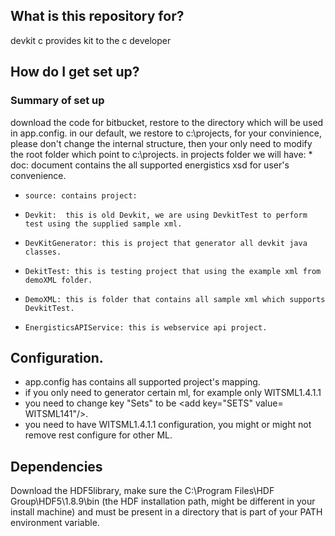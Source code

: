 ##  What is this repository for? 
  devkit c provides kit to the c developer  

##   How do I get set up?   
###   Summary of set up  
 download the code for bitbucket, restore to the directory which will be used in app.config.
 in our default, we restore to c:\projects, for your convinience, please don't change the internal structure, then your only need to modify the root folder which point to c:\projects.
  <add key="ROOT_FOLDER" value="C:\Projects" />
 in projects folder we will have: 
    * doc: document contains the all supported energistics xsd for user's convenience. 
*     source: contains project: 
*     Devkit:  this is old Devkit, we are using DevkitTest to perform test using the supplied sample xml. 
*     DevKitGenerator: this is project that generator all devkit java classes.  
*     DekitTest: this is testing project that using the example xml from demoXML folder. 
*     DemoXML: this is folder that contains all sample xml which supports DevkitTest. 
*     EnergisticsAPIService: this is webservice api project. 

##   Configuration.  
*  app.config has contains all supported project's mapping.
* if you only need to generator certain ml, for example only WITSML1.4.1.1
* you need to change key "Sets" to be <add key="SETS" value= WITSML141"/>.
* you need to have WITSML1.4.1.1 configuration, you might or might not remove rest configure for other ML.  

##    Dependencies

  Download the HDF5library, make sure the C:\Program Files\HDF Group\HDF5\1.8.9\bin (the HDF installation path, might be different in your install machine) and must be present in a directory that is part of your PATH environment variable.